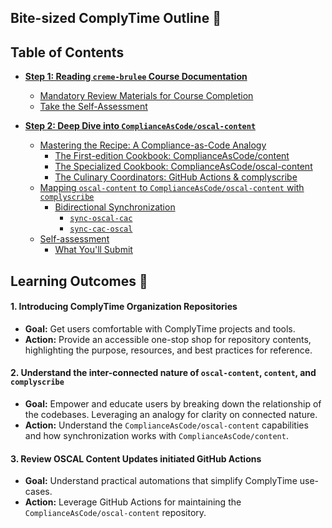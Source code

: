 ## Bite-sized ComplyTime Outline 🥮

## Table of Contents

  * [**Step 1: Reading `creme-brulee` Course Documentation**](https://github.com/hbraswelrh/creme-brulee/blob/main/.github/steps/1-step.md#-reading-creme-brulee-course-documentation)

      * [Mandatory Review Materials for Course Completion](https://github.com/hbraswelrh/creme-brulee/blob/main/.github/steps/1-step.md#-mandatory-review-materials-for-course-completion)
      * [Take the Self-Assessment](https://github.com/hbraswelrh/creme-brulee/blob/main/.github/steps/1-step.md#-take-the-self-assessment)

  * [**Step 2: Deep Dive into `ComplianceAsCode/oscal-content`**](https://github.com/hbraswelrh/creme-brulee/blob/main/.github/steps/2-step.md#step-2-deep-dive-into-complianceascodeoscal-content)

      * [Mastering the Recipe: A Compliance-as-Code Analogy](https://github.com/hbraswelrh/creme-brulee/blob/main/.github/steps/2-step.md#mastering-the-recipe-a-compliance-as-code-analogy-)
          * [The First-edition Cookbook: ComplianceAsCode/content](https://github.com/hbraswelrh/creme-brulee/blob/main/.github/steps/2-step.md#the-first-edition-cookbook-complianceascodecontent)
          * [The Specialized Cookbook: ComplianceAsCode/oscal-content](https://github.com/hbraswelrh/creme-brulee/blob/main/.github/steps/2-step.md#the-specialized-cookbook-complianceascodeoscal-content)
          * [The Culinary Coordinators: GitHub Actions & complyscribe](https://github.com/hbraswelrh/creme-brulee/blob/main/.github/steps/2-step.md#the-culinary-coordinators-github-actions--complyscribe-)
      * [Mapping `oscal-content` to `ComplianceAsCode/oscal-content` with `complyscribe`](https://github.com/hbraswelrh/creme-brulee/blob/main/.github/steps/2-step.md#mapping-oscal-content-to-complianceascodecontent-with-complyscribe)
          * [Bidirectional Synchronization](https://github.com/hbraswelrh/creme-brulee/blob/main/.github/steps/2-step.md#bidirectional-synchronization)
              * [`sync-oscal-cac`](https://github.com/hbraswelrh/creme-brulee/blob/main/.github/steps/2-step.md#sync-oscal-cac)
              * [`sync-cac-oscal`](https://github.com/hbraswelrh/creme-brulee/blob/main/.github/steps/2-step.md#sync-cac-oscal)
      * [Self-assessment](https://github.com/hbraswelrh/creme-brulee/blob/main/.github/steps/2-step.md#self-assessment)
          * [What You'll Submit](https://github.com/hbraswelrh/creme-brulee/blob/main/.github/steps/2-step.md#what-youll-submit)

## Learning Outcomes 📝

#### 1. Introducing ComplyTime Organization Repositories
  - **Goal:** Get users comfortable with ComplyTime projects and tools. 
  - **Action:** Provide an accessible one-stop shop for repository contents, highlighting the purpose, resources, and best practices for reference.
#### 2. Understand the inter-connected nature of  `oscal-content`, `content`, and `complyscribe`
  - **Goal:** Empower and educate users by breaking down the relationship of the codebases. Leveraging an analogy for clarity on connected nature. 
  - **Action:** Understand the `ComplianceAsCode/oscal-content` capabilities and how synchronization works with `ComplianceAsCode/content`.
#### 3. Review OSCAL Content Updates initiated GitHub Actions
  - **Goal:** Understand practical automations that simplify ComplyTime use-cases.
  - **Action:** Leverage GitHub Actions for maintaining the `ComplianceAsCode/oscal-content` repository.
